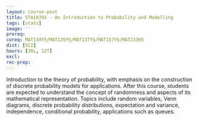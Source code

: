 ```yaml
---
layout: course-post
title: STA107H5 - An Introduction to Probability and Modelling
tags: [stats]
image: ''
prereq: 
coreq: MAT134Y5/MAT135Y5/MAT137Y5/MAT157Y5/MAT233H5
dist: [SCI]
hours: [36L, 12T]
excl: 
rec-prep: 
---
```


Introduction to the theory of probability, with emphasis on the construction of discrete probability models for applications. After this course, students are expected to understand the concept of randomness and aspects of its mathematical representation. Topics include random variables, Venn diagrams, discrete probability distributions, expectation and variance, independence, conditional probability, applications such as queues.
